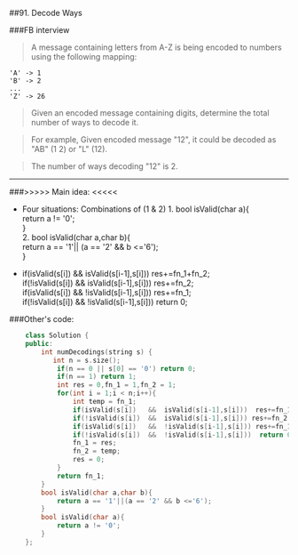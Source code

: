 ##91. Decode Ways

###FB interview

> A message containing letters from A-Z is being encoded to numbers using the following mapping:
> 
    'A' -> 1
    'B' -> 2
    ...
    'Z' -> 26
> Given an encoded message containing digits, determine the total number of ways to decode it.

> For example,
Given encoded message "12", it could be decoded as "AB" (1 2) or "L" (12).

> The number of ways decoding "12" is 2.

---
###>>>>> Main idea:  <<<<<
- Four situations:   Combinations of (1 & 2) 
      1. bool isValid(char a){  
            return a != '0';  
        }  
      2. bool isValid(char a,char b){  
            return a == '1'|| (a == '2' && b <='6');  
        }  
        
- if(isValid(s[i])   &&  isValid(s[i-1],s[i]))  res+=fn_1+fn_2;  
  if(!isValid(s[i])  &&  isValid(s[i-1],s[i])) res+=fn_2;  
  if(isValid(s[i])   &&  !isValid(s[i-1],s[i])) res+=fn_1;  
  if(!isValid(s[i])  &&  !isValid(s[i-1],s[i]))  return 0;  
  

###Other's code:
```c++
    class Solution {
    public:
        int numDecodings(string s) {
           int n = s.size();
            if(n == 0 || s[0] == '0') return 0;
            if(n == 1) return 1;
            int res = 0,fn_1 = 1,fn_2 = 1;
            for(int i = 1;i < n;i++){
                int temp = fn_1;
                if(isValid(s[i])   &&  isValid(s[i-1],s[i]))  res+=fn_1+fn_2;
                if(!isValid(s[i])  &&  isValid(s[i-1],s[i])) res+=fn_2;
                if(isValid(s[i])   &&  !isValid(s[i-1],s[i])) res+=fn_1;
                if(!isValid(s[i])  &&  !isValid(s[i-1],s[i]))  return 0;
                fn_1 = res;
                fn_2 = temp;
                res = 0;
            }
            return fn_1;
        }
        bool isValid(char a,char b){
            return a == '1'||(a == '2' && b <='6');
        }
        bool isValid(char a){
            return a != '0';
        }
    };
```
